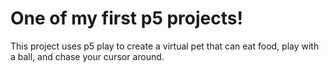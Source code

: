 # One of my first p5 projects!
This project uses p5 play to create a virtual pet that can eat food, play with a ball, and chase your cursor around. 
